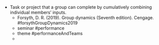 - Task or project that a group can complete by cumulatively combining individual members’ inputs.
	- Forsyth, D. R. (2019). Group dynamics (Seventh edition). Cengage. #forsythGroupDynamics2019
	- seminar #performance
	- theme #performanceAndTeams
	-